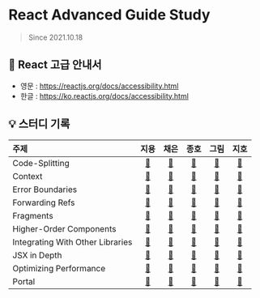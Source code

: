 # React Advanced Guide Study

> Since 2021.10.18

## 📘 React 고급 안내서

- 영문 : https://reactjs.org/docs/accessibility.html
- 한글 : https://ko.reactjs.org/docs/accessibility.html

## 💡 스터디 기록

| 주제                    |                  지용                   |                    채은                    |                     종호                     |                   그림                    |                     지호                     |
| :---------------------- | :-------------------------------------: | :----------------------------------------: | :------------------------------------------: | :---------------------------------------: | :------------------------------------------: |
| Code-Splitting          |     [🔗](./code-splitting/jiyong1)      |     [🔗](./code-splitting/chaeeun037)      |     [🔗](./code-splitting/jonghopark95)      |     [🔗](./code-splitting/Seogeurim)      |     [🔗](./code-splitting/peanut-lover)      |
| Context                 |         [🔗](./context/jiyong1)         |         [🔗](./context/chaeeun037)         |         [🔗](./context/jonghopark95)         |         [🔗](./context/Seogeurim)         |         [🔗](./context/peanut-lover)         |
| Error Boundaries        |    [🔗](./error-boundaries/jiyong1)     |    [🔗](./error-boundaries/chaeeun037)     |    [🔗](./error-boundaries/jonghopark95)     |    [🔗](./error-boundaries/Seogeurim)     |    [🔗](./error-boundaries/peanut-lover)     |
| Forwarding Refs         |     [🔗](./forwarding-refs/jiyong1)     |     [🔗](./forwarding-refs/chaeeun037)     |     [🔗](./forwarding-refs/jonghopark95)     |     [🔗](./forwarding-refs/Seogeurim)     |     [🔗](./forwarding-refs/peanut-lover)     |
| Fragments               |        [🔗](./fragments/jiyong1)        |        [🔗](./fragments/chaeeun037)        |        [🔗](./fragments/jonghopark95)        |        [🔗](./fragments/Seogeurim)        |        [🔗](./fragments/peanut-lover)        |
| Higher-Order Components | [🔗](./higher-order-components/jiyong1) | [🔗](./higher-order-components/chaeeun037) | [🔗](./higher-order-components/jonghopark95) | [🔗](./higher-order-components/Seogeurim) | [🔗](./higher-order-components/peanut-lover) |
| Integrating With Other Libraries | [🔗](./integrating-with-other-libraries/jiyong1) | [🔗](./integrating-with-other-libraries/chaeeun037) | [🔗](./integrating-with-other-libraries/jonghopark95) | [🔗](./integrating-with-other-libraries/Seogeurim) | [🔗](./integrating-with-other-libraries/peanut-lover) |
| JSX in Depth | [🔗](./jsx-in-depth/jiyong1) | [🔗](./jsx-in-depth/chaeeun037) | [🔗](./jsx-in-depth/jonghopark95) | [🔗](./jsx-in-depth/Seogeurim) | [🔗](./jsx-in-depth/peanut-lover) |
| Optimizing Performance | [🔗](./optimizing-performance/jiyong1) | [🔗](./optimizing-performance/chaeeun037) | [🔗](./optimizing-performance/jonghopark95) | [🔗](./optimizing-performance/Seogeurim) | [🔗](./optimizing-performance/peanut-lover) |
| Portal | [🔗](./portal/jiyong1) | [🔗](./portal/chaeeun037) | [🔗](./portal/jonghopark95) | [🔗](./portal/Seogeurim) | [🔗](./portal/peanut-lover) |
